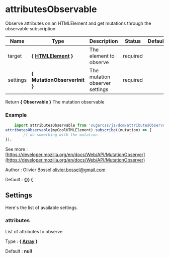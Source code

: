 # attributesObservable

Observe attributes on an HTMLElement and get mutations through the observable subscription



Name  |  Type  |  Description  |  Status  |  Default
------------  |  ------------  |  ------------  |  ------------  |  ------------
target  |  **{ [HTMLElement](https://developer.mozilla.org/fr/docs/Web/API/HTMLElement) }**  |  The element to observe  |  required  |
settings  |  **{ MutationObserverInit }**  |  The mutation observer settings  |  required  |

Return **{ Observable }** The mutation observable

### Example
```js
	import attributesObservable from 'sugarcss/js/dom/attributesObservable'
attributesObservable(myCoolHTMLElement).subscribe((mutation) => {
		// do something with the mutation
});
```
See more : [https://developer.mozilla.org/en/docs/Web/API/MutationObserver](https://developer.mozilla.org/en/docs/Web/API/MutationObserver)

Author : Olivier Bossel <olivier.bossel@gmail.com>

Default : **{}) {**





## Settings

Here's the list of available settings.

### attributes

List of attributes to observe

Type : **{ [Array](https://developer.mozilla.org/fr/docs/Web/JavaScript/Reference/Objets_globaux/Array) }**

Default : **null**